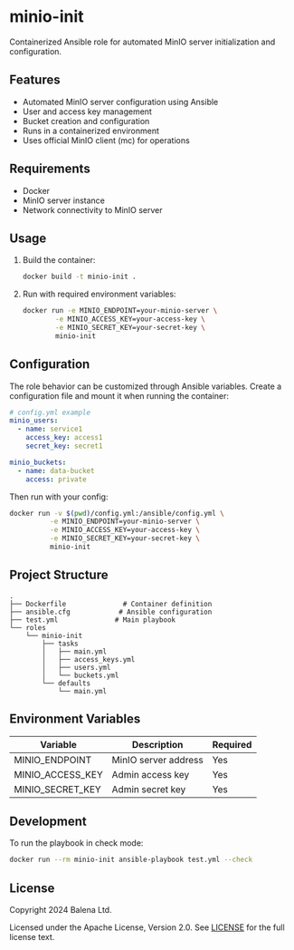 # minio-init

Containerized Ansible role for automated MinIO server initialization and configuration.

## Features

- Automated MinIO server configuration using Ansible
- User and access key management
- Bucket creation and configuration
- Runs in a containerized environment
- Uses official MinIO client (mc) for operations

## Requirements

- Docker
- MinIO server instance
- Network connectivity to MinIO server

## Usage

1. Build the container:

   ```bash
   docker build -t minio-init .
   ```

2. Run with required environment variables:

   ```bash
   docker run -e MINIO_ENDPOINT=your-minio-server \
           -e MINIO_ACCESS_KEY=your-access-key \
           -e MINIO_SECRET_KEY=your-secret-key \
           minio-init
   ```

## Configuration

The role behavior can be customized through Ansible variables.
Create a configuration file and mount it when running the container:

```yaml
# config.yml example
minio_users:
  - name: service1
    access_key: access1
    secret_key: secret1

minio_buckets:
  - name: data-bucket
    access: private
```

Then run with your config:

```bash
docker run -v $(pwd)/config.yml:/ansible/config.yml \
          -e MINIO_ENDPOINT=your-minio-server \
          -e MINIO_ACCESS_KEY=your-access-key \
          -e MINIO_SECRET_KEY=your-secret-key \
          minio-init
```

## Project Structure

```text
.
├── Dockerfile              # Container definition
├── ansible.cfg            # Ansible configuration
├── test.yml              # Main playbook
└── roles
    └── minio-init
        ├── tasks
        │   ├── main.yml
        │   ├── access_keys.yml
        │   ├── users.yml
        │   └── buckets.yml
        └── defaults
            └── main.yml
```

## Environment Variables

| Variable         | Description          | Required |
| ---------------- | -------------------- | -------- |
| MINIO_ENDPOINT   | MinIO server address | Yes      |
| MINIO_ACCESS_KEY | Admin access key     | Yes      |
| MINIO_SECRET_KEY | Admin secret key     | Yes      |

## Development

To run the playbook in check mode:

```bash
docker run --rm minio-init ansible-playbook test.yml --check
```

## License

Copyright 2024 Balena Ltd.

Licensed under the Apache License, Version 2.0.
See [LICENSE](./LICENSE) for the full license text.

